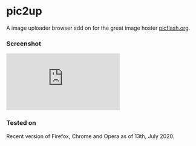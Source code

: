 # pic2up
A image uploader browser add on for the great image hoster [picflash.org](https://picflash.org).

### Screenshot
![pic2up screenshot](https://www.picflash.org/viewer.php?img=q6rs14hr984celr.png)

### Tested on
Recent version of Firefox, Chrome and Opera as of 13th, July 2020.
